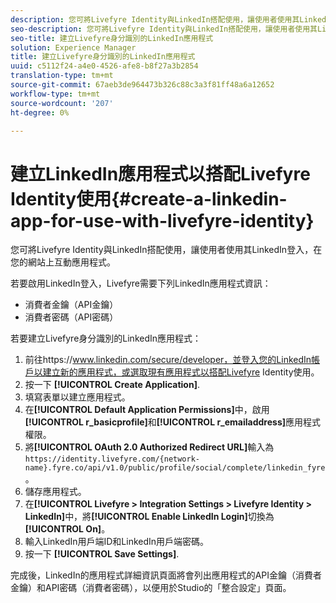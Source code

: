 ```yaml
---
description: 您可將Livefyre Identity與LinkedIn搭配使用，讓使用者使用其LinkedIn登入，在您的網站上互動應用程式。
seo-description: 您可將Livefyre Identity與LinkedIn搭配使用，讓使用者使用其LinkedIn登入，在您的網站上互動應用程式。
seo-title: 建立Livefyre身分識別的LinkedIn應用程式
solution: Experience Manager
title: 建立Livefyre身分識別的LinkedIn應用程式
uuid: c5112f24-a4e0-4526-afe8-b8f27a3b2854
translation-type: tm+mt
source-git-commit: 67aeb3de964473b326c88c3a3f81ff48a6a12652
workflow-type: tm+mt
source-wordcount: '207'
ht-degree: 0%

---
```



# 建立LinkedIn應用程式以搭配Livefyre Identity使用{#create-a-linkedin-app-for-use-with-livefyre-identity}

您可將Livefyre Identity與LinkedIn搭配使用，讓使用者使用其LinkedIn登入，在您的網站上互動應用程式。

若要啟用LinkedIn登入，Livefyre需要下列LinkedIn應用程式資訊：

* 消費者金鑰（API金鑰）
* 消費者密碼（API密碼）

若要建立Livefyre身分識別的LinkedIn應用程式：

1. 前往https://www.linkedin.com/secure/developer，並登入您的LinkedIn帳戶以建立新的應用程式，或選取現有應用程式以搭配Livefyre Identity使用。
1. 按一下 **[!UICONTROL Create Application]**.
1. 填寫表單以建立應用程式。
1. 在&#x200B;**[!UICONTROL Default Application Permissions]**&#x200B;中，啟用&#x200B;**[!UICONTROL r_basicprofile]**&#x200B;和&#x200B;**[!UICONTROL r_emailaddress]**&#x200B;應用程式權限。
1. 將&#x200B;**[!UICONTROL OAuth 2.0 Authorized Redirect URL]**&#x200B;輸入為`https://identity.livefyre.com/{network-name}.fyre.co/api/v1.0/public/profile/social/complete/linkedin_fyre`。
1. 儲存應用程式。
1. 在&#x200B;**[!UICONTROL Livefyre > Integration Settings > Livefyre Identity > LinkedIn]**&#x200B;中，將&#x200B;**[!UICONTROL Enable LinkedIn Login]**&#x200B;切換為&#x200B;**[!UICONTROL On]**。
1. 輸入LinkedIn用戶端ID和LinkedIn用戶端密碼。
1. 按一下 **[!UICONTROL Save Settings]**.

完成後，LinkedIn的應用程式詳細資訊頁面將會列出應用程式的API金鑰（消費者金鑰）和API密碼（消費者密碼），以便用於Studio的「整合設定」頁面。
